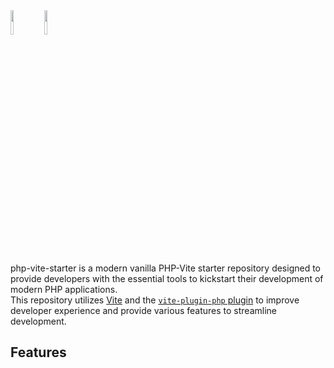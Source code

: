 <img src="./public/logo.svg" style="width:10%;" />
<img src="https://github.com/vitejs/vite/blob/main/docs/public/logo.svg" style="width:10%;" />

php-vite-starter is a modern vanilla PHP-Vite starter repository designed to provide developers with the essential tools to kickstart their development of modern PHP applications.\
This repository utilizes [Vite](https://vitejs.dev/) and the [`vite-plugin-php` plugin](https://github.com/donnikitos/vite-plugin-php) to improve developer experience and provide various features to streamline development.

## Features
